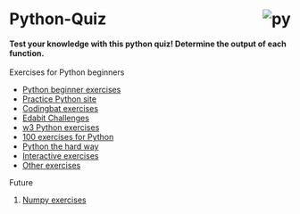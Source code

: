 # Python-Quiz<img align="right"  src="https://img.icons8.com/color/96/000000/python.png" alt="py" /><br>
<b>Test your knowledge with this python quiz! Determine the output of each function.</b> <br><br>
Exercises for Python beginners

* [Python beginner exercises](https://pythonbasics.org/Exercises/)
* [Practice Python site](https://practicepython.org/)
* [Codingbat exercises](http://codingbat.com/python)
* [Edabit Challenges](https://edabit.com/)
* [w3 Python exercises](https://w3resource.com/python-exercises/)
* [100 exercises for Python](https://raw.githubusercontent.com/zhiwehu/Python-programming-exercises/master/100%2B%20Python%20challenging%20programming%20exercises.txt)
* [Python the hard way](https://learnpythonthehardway.org/book/ex0.html)
* [Interactive exercises](https://snakify.org/)
* [Other exercises](https://gist.github.com/ynonp/06914f626cd4127899af53a96733157f)

Future

1. [Numpy exercises](https://www.machinelearningplus.com/python/101-numpy-exercises-python/)

